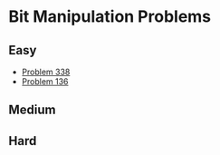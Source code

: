 # Bit Manipulation Problems

## Easy
- [Problem 338](../problems/338_counting_bits/README.md)
- [Problem 136](../problems/136_single_number/README.md)

## Medium

## Hard

